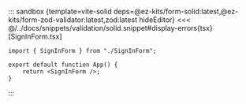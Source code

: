 <!-- A part of page Basic Form for Solid -->

::: sandbox {template=vite-solid deps=@ez-kits/form-solid:latest,@ez-kits/form-zod-validator:latest,zod:latest hideEditor}
<<< @/../docs/snippets/validation/solid.snippet#display-errors{tsx} [SignInForm.tsx]

```tsx App.tsx
import { SignInForm } from "./SignInForm";

export default function App() {
	return <SignInForm />;
}
```
:::